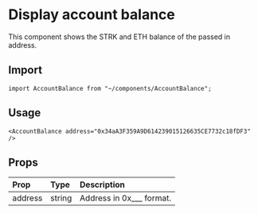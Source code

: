 # Display account balance

This component shows the STRK and ETH balance of the passed in address.

## Import

```
import AccountBalance from "~/components/AccountBalance";
```

## Usage

```
<AccountBalance address="0x34aA3F359A9D614239015126635CE7732c18fDF3" />
```

## Props

| Prop    | Type   | Description                 |
| :------ | :----- | :-------------------------- |
| address | string | Address in 0x\_\_\_ format. |
